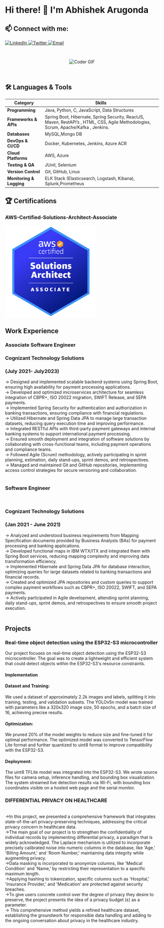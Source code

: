 

# Hi there! 👋 I'm Abhishek Arugonda






<h2>📫 Connect with me:</h2>

<p>
  <a href="https://www.linkedin.com/in/abhishek-arugonda-bb611a1b2/" target="_blank">
    <img src="https://img.icons8.com/color/48/000000/linkedin.png" alt="LinkedIn"/>
  </a>

  <a href="https://x.com/home" target="_blank">
    <img src="https://img.icons8.com/color/48/000000/twitter--v1.png" alt="Twitter"/>
  </a>

  <a href="mailto:abhishek.arugonda223@gmail.com" target="_blank">
    <img src="https://img.icons8.com/color/48/000000/gmail--v1.png" alt="Email"/>
  </a>
</p><br>

<!-- Coder GIF - Centered -->
<p align="center">
  <img src="https://media.giphy.com/media/SWoSkN6DxTszqIKEqv/giphy.gif"  alt="Coder GIF" width="600">
</p><br>





<h2>🛠️ Languages & Tools</h2>

<table>
    <thead>
        <tr>
            <th>Category</th>
            <th>Skills</th>
        </tr>
    </thead>
    <tbody>
        <tr>
            <td><strong>Programming</strong></td>
            <td>Java, Python, C, JavaScript, Data Structures</td>
        </tr>
        <tr>
            <td><strong>Frameworks & APIs</strong></td>
            <td>Spring Boot, Hibernate, Spring Security, ReactJS, Maven, RestAPI’s , HTML, CSS, Agile Methodologies, Scrum, Apache/Kafka ,
Jenkins.</td>
        </tr>
        <tr>
            <td><strong>Databases</strong></td>
            <td>MySQL,Mongo DB</td>
        </tr>
        <tr>
            <td><strong>DevOps & CI/CD</strong></td>
            <td>Docker, Kubernetes, Jenkins, Azure ACR</td>
        </tr>
        <tr>
            <td><strong>Cloud Platforms</strong></td>
            <td>AWS, Azure</td>
        </tr>
        <tr>
            <td><strong>Testing & QA</strong></td>
            <td>JUnit, Selenium</td>
        </tr>
        <tr>
            <td><strong>Version Control</strong></td>
            <td>Git, GitHub, Linux</td>
        </tr>
       <tr>
      <td><strong>Monitoring & Logging</strong></td>
        <td>ELK Stack (Elasticsearch, Logstash, Kibana), Splunk,Prometheus</td> 
</tr>
    </tbody>
</table>

</body>
</html>









## <h2>🏆 Certifications</h2>

### AWS-Certified-Solutions-Architect-Associate  
<img src="https://github.com/AbhishekWorld2024/AbhishekWorld2024/blob/main/aws-certified-solutions-architect-associate.png?raw=true" alt="AWS Certificate" width="300"/>


<h2>Work Experience</h2>
<h3> Associate Software Engineer</h3>
<h3>Cognizant Technology Solutions</h3>                                                                         <h3>  (July 2021- July2023)</h3>
-> Designed and implemented scalable backend systems using Spring Boot, ensuring high availability for payment processing applications.<br>
-> Developed and optimized microservices architecture for seamless integration of CBPR+, ISO 20022 migration, SWIFT Release, and SEPA payments.<br>
-> Implemented Spring Security for authentication and authorization in banking transactions, ensuring compliance with financial regulations.<br>
-> Utilized Hibernate and Spring Data JPA to manage large transaction datasets, reducing query execution time and improving performance.<br>
-> Integrated RESTful APIs with third-party payment gateways and internal banking systems to support international payment processing.<br>
-> Ensured smooth deployment and integration of software solutions by collaborating with cross-functional teams, including payment operations and compliance teams.<br>
-> Followed Agile (Scrum) methodology, actively participating in sprint planning, estimation, daily stand-ups, sprint demos, and retrospectives.<br>
-> Managed and maintained Git and GitHub repositories, implementing access control strategies for secure versioning and collaboration.<br><br>



<h3>Software Engineer </h3><br>
<h3>Cognizant Technology Solutions</h3>   <h3>(Jan 2021 - June 2021)</h3>
-> Analyzed and understood business requirements from Mapping Specification documents provided by Business Analysts (BAs) for payment processing and banking applications.<br>
-> Developed functional maps in IBM WTX/ITX and integrated them with Spring Boot services, reducing mapping complexity and improving data transformation efficiency.<br>
-> Implemented Hibernate and Spring Data JPA for database interaction, optimizing queries for large datasets related to banking transactions and financial records.<br>
-> Created and optimized JPA repositories and custom queries to support complex payment workflows such as CBPR+, ISO 20022, SWIFT, and SEPA payments.<br>
-> Actively participated in Agile development, attending sprint planning, daily stand-ups, sprint demos, and retrospectives to ensure smooth project execution.<br><br>


<h2>Projects</h2>
<h3>Real-time object detection using the ESP32-S3 microcontroller</h3>
<p>Our project focuses on real-time object detection using the ESP32-S3 microcontroller. The goal was to create a lightweight and efficient system that could detect objects within the ESP32-S3's resource constraints.</p>

<h4>Implementation</h4>
<h4>Dataset and Training:</h4>
<p>We used a dataset of approximately 2.2k images and labels, splitting it into training, testing, and validation subsets. The YOLOv5n model was trained with parameters like a 320x320 image size, 50 epochs, and a batch size of 16, achieving precise results.</p>

<h4>Optimization:</h4>
<p>We pruned 20% of the model weights to reduce size and fine-tuned it for optimal performance. The optimized model was converted to TensorFlow Lite format and further quantized to uint8 format to improve compatibility with the ESP32-S3.</p>

<h4>Deployment:</h4>
<p>The uint8 TFLite model was integrated into the ESP32-S3. We wrote source files for camera setup, inference handling, and bounding box visualization. The system streamed live detection results via Wi-Fi, with bounding box coordinates visible on a hosted web page and the serial monitor.</p>


 <h3>DIFFERENTIAL PRIVACY ON HEALTHCARE</h3><br>
->In this project, we presented a comprehensive framework that integrates state-of-the-art
privacy-preserving techniques, addressing the critical privacy concern in healthcare data.<br>
->The main goal of our project is to strengthen the confidentiality of individual records by
implementing differential privacy, a paradigm that is widely acknowledged. The Laplace
mechanism is utilized to incorporate precisely calibrated noise into numeric columns in the database, like
'Age,' 'Billing Amount,' and 'Room Number,' maintaining data integrity while augmenting
privacy.<br>
->Data masking is incorporated to anonymize columns, like 'Medical
Condition' and 'Name,' by restricting their representation to a specific maximum length.<br>
->Applying hashing to tokenization, specific columns such as 'Hospital,' 'Insurance Provider,' and
'Medication' are protected against security breaches.<br>
->To give users concrete control over the degree of privacy they desire to
preserve, the project presents the idea of a privacy budget (ε) as a parameter. <br>
-> This comprehensive method yields a refined healthcare dataset, establishing the groundwork for
responsible data handling and adding to the ongoing conversation about privacy in the
healthcare industry.<br>




